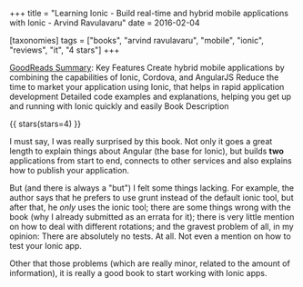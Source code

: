 +++
title = "Learning Ionic - Build real-time and hybrid mobile applications with Ionic - Arvind Ravulavaru"
date = 2016-02-04

[taxonomies]
tags = ["books", "arvind ravulavaru", "mobile", "ionic", "reviews", "it", 
"4 stars"]
+++

[GoodReads Summary](https://www.goodreads.com/book/show/26080566-learning-ionic---build-real-time-and-hybrid-mobile-applications-with-ion):
Key Features Create hybrid mobile applications by combining the capabilities
of Ionic, Cordova, and AngularJS Reduce the time to market your application
using Ionic, that helps in rapid application development Detailed code
examples and explanations, helping you get up and running with Ionic quickly
and easily Book Description


<!-- more --> 

{{ stars(stars=4) }}

I must say, I was really surprised by this book. Not only it goes a great
length to explain things about Angular (the base for Ionic), but builds
<b>two</b> applications from start to end, connects to other services and also
explains how to publish your application.

But (and there is always a "but") I felt some things lacking. For example, the
author says that he prefers to use grunt instead of the default ionic tool,
but after that, he *only* uses the ionic tool; there are some things wrong
with the book (why I already submitted as an errata for it); there is very
little mention on how to deal with different rotations; and the gravest
problem of all, in my opinion: There are absolutely no tests. At all. Not even
a mention on how to test your Ionic app.

Other that those problems (which are really minor, related to the amount of
information), it is really a good book to start working with Ionic apps.
